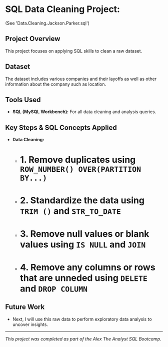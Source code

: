 # SQL Data Cleaning Project: 
(See 'Data.Cleaning.Jackson.Parker.sql')

## Project Overview
This project focuses on applying SQL skills to clean a raw dataset.

## Dataset
The dataset includes various companies and their layoffs as well as other information about the company such as location.

## Tools Used
* **SQL (MySQL Workbench):** For all data cleaning and analysis queries.

## Key Steps & SQL Concepts Applied
* **Data Cleaning:**
    * # 1. Remove duplicates using `ROW_NUMBER() OVER(PARTITION BY...)`
    * # 2. Standardize the data using `TRIM ()` and `STR_TO_DATE`
    * # 3. Remove null values or blank values using `IS NULL` and `JOIN`
    * # 4. Remove any columns or rows that are unneded using `DELETE` and `DROP COLUMN`


## Future Work
* Next, I will use this raw data to perform exploratory data analysis to uncover insights.

---
*This project was completed as part of the Alex The Analyst SQL Bootcamp.*
